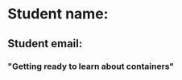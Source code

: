 # Student name: <Your name here>

## Student email: <Your student email here>

### "Getting ready to learn about containers"